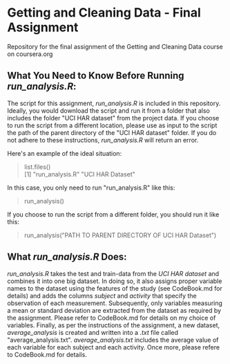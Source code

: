# Getting and Cleaning Data - Final Assignment
Repository for the final assignment of the Getting and Cleaning Data course on coursera.org


## What You Need to Know Before Running *run_analysis.R*:

The script for this assignment, *run_analysis.R* is included in this repository.
Ideally, you would download the script and run it from a folder that also includes the folder "UCI HAR dataset" from the project data.
If you choose to run the script from a different location, please use as input to the script the path of the parent directory of the "UCI HAR dataset" folder.
If you do not adhere to these instructions, *run_analysis.R* will return an error.

Here's an example of the ideal situation:
> list.files()  
[1] "run_analysis.R"       "UCI HAR Dataset"

In this case, you only need to run "run_analysis.R" like this:
> run_analysis()

If you choose to run the script from a different folder, you should run it like this:
> run_analysis("PATH TO PARENT DIRECTORY OF UCI HAR Dataset")


## What *run_analysis.R* Does:

*run_analysis.R* takes the test and train-data from the *UCI HAR dataset* and combines it into one big dataset.
In doing so, it also assigns proper variable names to the dataset using the features of the study (see CodeBook.md for details) and adds the columns *subject* and *activity* that specify the observation of each measurement.
Subsequently, only variables measuring a mean or standard deviation are extracted from the dataset as required by the assignment. Please refer to CodeBook.md for details on my choice of variables.
Finally, as per the instructions of the assignment, a new dataset, *average_analysis* is created and written into a *.txt* file called "average_analysis.txt".
*average_analysis.txt* includes the average value of each variable for each subject and each activity. Once more, please refere to CodeBook.md for details.
